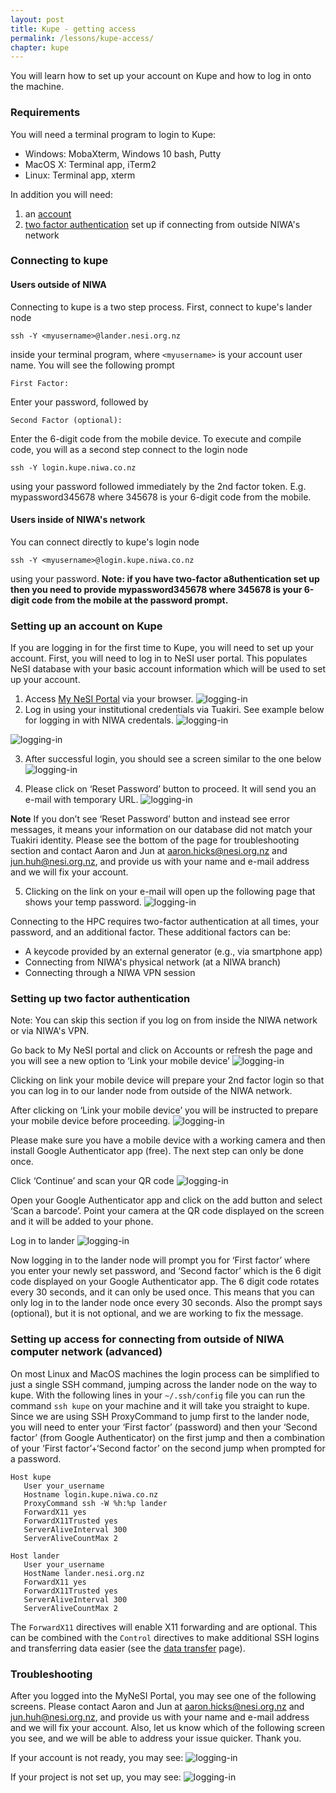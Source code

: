 ```yaml
---
layout: post
title: Kupe - getting access
permalink: /lessons/kupe-access/
chapter: kupe
---
```


You will learn how to set up your account on Kupe and how to log in onto the machine.

### Requirements

You will need a terminal program to login to Kupe:

- Windows: MobaXterm, Windows 10 bash, Putty
- MacOS X: Terminal app, iTerm2
- Linux: Terminal app, xterm

In addition you will need:

 1. an [account](#account)
 2. [two factor authentication](#twofactor) set up if connecting from outside NIWA's network

### Connecting to kupe

#### Users outside of NIWA

Connecting to kupe is a two step process. First, connect to kupe's lander node
```
ssh -Y <myusername>@lander.nesi.org.nz
```
inside your terminal program, where ```<myusername>``` is your account user name. You will see the following prompt
```
First Factor:
```
Enter your password, followed by
```
Second Factor (optional):
```
Enter the 6-digit code from the mobile device. To execute and compile code, you will as a second step connect to the login node
```
ssh -Y login.kupe.niwa.co.nz
```
using your password followed immediately by the 2nd factor token. E.g. mypassword345678 where 345678 is your 6-digit code from the mobile.

#### Users inside of NIWA's network

You can connect directly to kupe's login node
```
ssh -Y <myusername>@login.kupe.niwa.co.nz
```
using your password. **Note: if you have two-factor a8uthentication set up then you need to provide mypassword345678 where 345678 is your 6-digit code from the mobile at the password prompt.**


### <a name="account"></a> Setting up an account on Kupe

If you are logging in for the first time to Kupe, you will need to set up your account. First, you will need to log in to NeSI user portal. This populates NeSI database with your basic account information which will be used to set up your account.

1. Access [My NeSI  Portal](https://my.nesi.org.nz) via your browser.
 ![logging-in](../../assets/img/portal_login.png)
2. Log in using your institutional credentials via Tuakiri. See example below for logging in with NIWA credentals.
![logging-in](../../assets/img/tuakiri_credentials.png)

![logging-in](../../assets/img/niwa_turakiri.png)

3. After successful login, you should see a screen similar to the one below
![logging-in](../../assets/img/login_success.png)

4. Please click on ‘Reset Password’ button to proceed. It will send you an e-mail with temporary URL.
![logging-in](../../assets/img/temp_password.png)

**Note** If you don’t see ‘Reset Password’ button and instead see error messages, it means your information on our database did not match your Tuakiri identity. Please see the bottom of the page for troubleshooting section and contact Aaron and Jun at aaron.hicks@nesi.org.nz and jun.huh@nesi.org.nz, and provide us with your name and e-mail address and we will fix your account.

5. Clicking on the link on your e-mail will open up the following page that shows your temp password.
![logging-in](../../assets/img/password_change.png)

Connecting to the HPC requires two-factor authentication at all times, your password, and an additional factor. These additional factors can be:
- A keycode provided by an external generator (e.g., via smartphone app)
- Connecting from NIWA's physical network (at a NIWA branch)
- Connecting through a NIWA VPN session

### <a name="twofactor"></a> Setting up two factor authentication

Note: You can skip this section if you log on from inside the NIWA network or via NIWA's VPN.

Go back to My NeSI portal and click on Accounts or refresh the page and you will see a new option to ‘Link your mobile device’
![logging-in](../../assets/img/link_device.png)


Clicking on link your mobile device will prepare your 2nd factor login so that you can log in to our lander node from outside of the NIWA network.

After clicking on ‘Link your mobile device’ you will be instructed to prepare your mobile device before proceeding.
![logging-in](../../assets/img/prepare_device.png)

Please make sure you have a mobile device with a working camera and then install Google Authenticator app (free). The next step can only be done once.

Click ‘Continue’ and scan your QR code
![logging-in](../../assets/img/qr_code.png)


Open your Google Authenticator app and click on the add button and select ‘Scan a barcode’. Point your camera at the QR code displayed on the screen and it will be added to your phone.

Log in to lander
![logging-in](../../assets/img/lander_login.png)

Now logging in to the lander node will prompt you for ‘First factor’ where you enter your newly set password, and ‘Second factor’ which is the 6 digit code displayed on your Google Authenticator app. The 6 digit code rotates every 30 seconds, and it can only be used once. This means that you can only log in to the lander node once every 30 seconds. Also the prompt says (optional), but it is not optional, and we are working to fix the message.

### Setting up access for connecting from outside of NIWA computer network (advanced)

On most Linux and MacOS machines the login process can be simplified to just a single SSH command, jumping across the lander node on the way to kupe. With the following lines in your `~/.ssh/config` file you can run the command `ssh kupe` on your machine and it will take you straight to kupe. Since we are using SSH ProxyCommand to jump first to the lander node, you will need to enter your ‘First factor’ (password) and then your ‘Second factor’ (from Google Authenticator) on the first jump and then a combination of your ‘First factor’+‘Second factor’ on the second jump when prompted for a password. 
```
Host kupe
   User your_username
   Hostname login.kupe.niwa.co.nz
   ProxyCommand ssh -W %h:%p lander
   ForwardX11 yes
   ForwardX11Trusted yes
   ServerAliveInterval 300
   ServerAliveCountMax 2

Host lander
   User your_username
   HostName lander.nesi.org.nz
   ForwardX11 yes
   ForwardX11Trusted yes
   ServerAliveInterval 300
   ServerAliveCountMax 2
```
The `ForwardX11` directives will enable X11 forwarding and are optional. This can be combined with the `Control` directives to make additional SSH logins and transferring data easier (see the [data transfer](009-data_transfer.md) page).

### <a name="trouble"></a> Troubleshooting
After you logged into the MyNeSI Portal, you may see one of the following screens. Please contact Aaron and Jun at aaron.hicks@nesi.org.nz and jun.huh@nesi.org.nz, and provide us with your name and e-mail address and we will fix your account. Also, let us know which of the following screen you see, and we will be able to address your issue quicker. Thank you.

If your account is not ready, you may see:
![logging-in](../../assets/img/no_account.png)

If your project is not set up, you may see:
![logging-in](../../assets/img/no_project.png)

